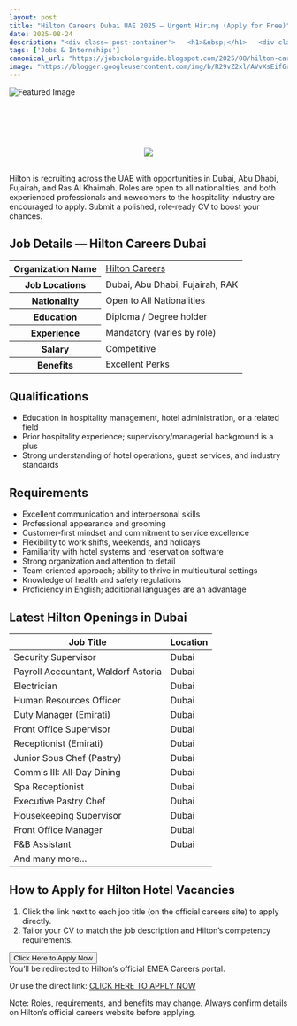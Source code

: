 ```yaml
---
layout: post
title: "Hilton Careers Dubai UAE 2025 — Urgent Hiring (Apply for Free)"
date: 2025-08-24
description: "<div class='post-container'>   <h1>&nbsp;</h1>   <div class='separator' style='clear: both; text-align: center;'>     <a href='https://blogger.googleusercontent.com/img/b/R29vZ2xl/AVvXsEif6r2wduHEE1Jq-sjpgnmqgYxVJEsSU7xHCcUq2FaRL5yAKbSbrctaN1AJQtenJnOj1VWPiDFUWd3l-qtn9A2PG_wUEoq3wDPnxB8g645f83GmzNcQDxqW_XfylLjiiwawfd5ZTDhQLx23EXAaGZTf4le_pOegYc8icEwl6znSiaUehgoL8bOAJvXtSBpA/s719/1000300885.jpg' style='margin-left: 1em; margin-right: 1em;'>       <img border='0' src='https://blogger.googleusercontent.com/img/b/R29vZ2xl/AVvXsEif6r2wduHEE1Jq-sjpgnmqgYxVJEsSU7xHCcUq2FaRL5yAKbSbrctaN1AJQtenJnOj1VWPiDFUWd3l-qtn9A2PG_wUEoq3wDPnxB8g645f83GmzNcQDxqW_XfylLjiiwawfd5ZTDhQLx23EXAaGZTf4le_pOegYc8icEwl6znSiaUehgoL8bOAJvXtSBpA/s16000/1000300885.jpg' />     </a>   </div>   <br />   <p></p>   <!--End original image block-->    <p class='intro'>     Hilton is recruiting across the UAE with opportunities in Dubai, Abu Dhabi, Fujairah, and Ras Al Khaimah. Roles are open to all nationalities,     and both experienced professionals and newcomers to the hospitality industry are encouraged to apply. Submit a polished, role‑ready CV to boost your chances.   </p>    <h2>Job Details — Hilton Careers Dubai</h2>   <table class='info-table'>     <tbody>       <tr><th>Organization Name</th><td><a href='https://jobs.hilton.com/emea/en' rel='noopener' target='_blank'>Hilton Careers</a></td></tr>       <tr><th>Job Locations</th><td>Dubai, Abu Dhabi, Fujairah, RAK</td></tr>       <tr><th>Nationality</th><td>Open to All Nationalities</td></tr>       <tr><th>Education</th><td>Diploma / Degree holder</td></tr>       <tr><th>Experience</th><td>Mandatory (varies by role)</td></tr>       <tr><th>Salary</th><td>Competitive</td></tr>       <tr><th>Benefits</th><td>Excellent Perks</td></tr>     </tbody>   </table>    <h2>Qualifications</h2>   <ul>     <li>Education in hospitality management, hotel administration, or a related field</li>     <li>Prior hospitality experience; supervisory/managerial background is a plus</li>     <li>Strong understanding of hotel operations, guest services, and industry standards</li>   </ul>    <h2>Requirements</h2>   <ul>     <li>Excellent communication and interpersonal skills</li>     <li>Professional appearance and grooming</li>     <li>Customer‑first mindset and commitment to service excellence</li>     <li>Flexibility to work shifts, weekends, and holidays</li>     <li>Familiarity with hotel systems and reservation software</li>     <li>Strong organization and attention to detail</li>     <li>Team‑oriented approach; ability to thrive in multicultural settings</li>     <li>Knowledge of health and safety regulations</li>     <li>Proficiency in English; additional languages are an advantage</li>   </ul>    <h2>Latest Hilton Openings in Dubai</h2>   <table class='jobs-table'>     <thead>       <tr><th>Job Title</th><th>Location</th></tr>     </thead>     <tbody>       <tr><td>Security Supervisor</td><td>Dubai</td></tr>       <tr><td>Payroll Accountant, Waldorf Astoria</td><td>Dubai</td></tr>       <tr><td>Electrician</td><td>Dubai</td></tr>       <tr><td>Human Resources Officer</td><td>Dubai</td></tr>       <tr><td>Duty Manager (Emirati)</td><td>Dubai</td></tr>       <tr><td>Front Office Supervisor</td><td>Dubai</td></tr>       <tr><td>Receptionist (Emirati)</td><td>Dubai</td></tr>       <tr><td>Junior Sous Chef (Pastry)</td><td>Dubai</td></tr>       <tr><td>Commis III: All‑Day Dining</td><td>Dubai</td></tr>       <tr><td>Spa Receptionist</td><td>Dubai</td></tr>       <tr><td>Executive Pastry Chef</td><td>Dubai</td></tr>       <tr><td>Housekeeping Supervisor</td><td>Dubai</td></tr>       <tr><td>Front Office Manager</td><td>Dubai</td></tr>       <tr><td>F&amp;B Assistant</td><td>Dubai</td></tr>       <tr><td>And many more…</td><td></td></tr>     </tbody>   </table>    <h2>How to Apply for Hilton Hotel Vacancies</h2>   <ol>     <li>Click the link next to each job title (on the official careers site) to apply directly.</li>     <li>Tailor your CV to match the job description and Hilton’s competency requirements.</li>   </ol>    <div class='apply-btn-wrap'>     <button class='apply-btn'>       Click Here to Apply Now     </button>     <div class='apply-note'>You’ll be redirected to Hilton’s official EMEA Careers portal.</div>   </div>    <p class='alt-link'>     Or use the direct link: <a href='https://jobs.hilton.com/emea/en' rel='noopener' target='_blank'>CLICK HERE TO APPLY NOW</a>   </p>    <div class='disclaimer'>     Note: Roles, requirements, and benefits may change. Always confirm details on Hilton’s official careers website before applying.   </div> </div>"
tags: ['Jobs & Internships']
canonical_url: "https://jobscholarguide.blogspot.com/2025/08/hilton-careers-dubai-uae-2025-urgent.html"
image: "https://blogger.googleusercontent.com/img/b/R29vZ2xl/AVvXsEif6r2wduHEE1Jq-sjpgnmqgYxVJEsSU7xHCcUq2FaRL5yAKbSbrctaN1AJQtenJnOj1VWPiDFUWd3l-qtn9A2PG_wUEoq3wDPnxB8g645f83GmzNcQDxqW_XfylLjiiwawfd5ZTDhQLx23EXAaGZTf4le_pOegYc8icEwl6znSiaUehgoL8bOAJvXtSBpA/s72-c/1000300885.jpg"
---
```


![Featured Image](https://blogger.googleusercontent.com/img/b/R29vZ2xl/AVvXsEif6r2wduHEE1Jq-sjpgnmqgYxVJEsSU7xHCcUq2FaRL5yAKbSbrctaN1AJQtenJnOj1VWPiDFUWd3l-qtn9A2PG_wUEoq3wDPnxB8g645f83GmzNcQDxqW_XfylLjiiwawfd5ZTDhQLx23EXAaGZTf4le_pOegYc8icEwl6znSiaUehgoL8bOAJvXtSBpA/s72-c/1000300885.jpg)

<div class='post-container'>   <h1>&nbsp;</h1>   <div class='separator' style='clear: both; text-align: center;'>     <a href='https://blogger.googleusercontent.com/img/b/R29vZ2xl/AVvXsEif6r2wduHEE1Jq-sjpgnmqgYxVJEsSU7xHCcUq2FaRL5yAKbSbrctaN1AJQtenJnOj1VWPiDFUWd3l-qtn9A2PG_wUEoq3wDPnxB8g645f83GmzNcQDxqW_XfylLjiiwawfd5ZTDhQLx23EXAaGZTf4le_pOegYc8icEwl6znSiaUehgoL8bOAJvXtSBpA/s719/1000300885.jpg' style='margin-left: 1em; margin-right: 1em;'>       <img border='0' src='https://blogger.googleusercontent.com/img/b/R29vZ2xl/AVvXsEif6r2wduHEE1Jq-sjpgnmqgYxVJEsSU7xHCcUq2FaRL5yAKbSbrctaN1AJQtenJnOj1VWPiDFUWd3l-qtn9A2PG_wUEoq3wDPnxB8g645f83GmzNcQDxqW_XfylLjiiwawfd5ZTDhQLx23EXAaGZTf4le_pOegYc8icEwl6znSiaUehgoL8bOAJvXtSBpA/s16000/1000300885.jpg' />     </a>   </div>   <br />   <p></p>   <!--End original image block-->    <p class='intro'>     Hilton is recruiting across the UAE with opportunities in Dubai, Abu Dhabi, Fujairah, and Ras Al Khaimah. Roles are open to all nationalities,     and both experienced professionals and newcomers to the hospitality industry are encouraged to apply. Submit a polished, role‑ready CV to boost your chances.   </p>    <h2>Job Details — Hilton Careers Dubai</h2>   <table class='info-table'>     <tbody>       <tr><th>Organization Name</th><td><a href='https://jobs.hilton.com/emea/en' rel='noopener' target='_blank'>Hilton Careers</a></td></tr>       <tr><th>Job Locations</th><td>Dubai, Abu Dhabi, Fujairah, RAK</td></tr>       <tr><th>Nationality</th><td>Open to All Nationalities</td></tr>       <tr><th>Education</th><td>Diploma / Degree holder</td></tr>       <tr><th>Experience</th><td>Mandatory (varies by role)</td></tr>       <tr><th>Salary</th><td>Competitive</td></tr>       <tr><th>Benefits</th><td>Excellent Perks</td></tr>     </tbody>   </table>    <h2>Qualifications</h2>   <ul>     <li>Education in hospitality management, hotel administration, or a related field</li>     <li>Prior hospitality experience; supervisory/managerial background is a plus</li>     <li>Strong understanding of hotel operations, guest services, and industry standards</li>   </ul>    <h2>Requirements</h2>   <ul>     <li>Excellent communication and interpersonal skills</li>     <li>Professional appearance and grooming</li>     <li>Customer‑first mindset and commitment to service excellence</li>     <li>Flexibility to work shifts, weekends, and holidays</li>     <li>Familiarity with hotel systems and reservation software</li>     <li>Strong organization and attention to detail</li>     <li>Team‑oriented approach; ability to thrive in multicultural settings</li>     <li>Knowledge of health and safety regulations</li>     <li>Proficiency in English; additional languages are an advantage</li>   </ul>    <h2>Latest Hilton Openings in Dubai</h2>   <table class='jobs-table'>     <thead>       <tr><th>Job Title</th><th>Location</th></tr>     </thead>     <tbody>       <tr><td>Security Supervisor</td><td>Dubai</td></tr>       <tr><td>Payroll Accountant, Waldorf Astoria</td><td>Dubai</td></tr>       <tr><td>Electrician</td><td>Dubai</td></tr>       <tr><td>Human Resources Officer</td><td>Dubai</td></tr>       <tr><td>Duty Manager (Emirati)</td><td>Dubai</td></tr>       <tr><td>Front Office Supervisor</td><td>Dubai</td></tr>       <tr><td>Receptionist (Emirati)</td><td>Dubai</td></tr>       <tr><td>Junior Sous Chef (Pastry)</td><td>Dubai</td></tr>       <tr><td>Commis III: All‑Day Dining</td><td>Dubai</td></tr>       <tr><td>Spa Receptionist</td><td>Dubai</td></tr>       <tr><td>Executive Pastry Chef</td><td>Dubai</td></tr>       <tr><td>Housekeeping Supervisor</td><td>Dubai</td></tr>       <tr><td>Front Office Manager</td><td>Dubai</td></tr>       <tr><td>F&amp;B Assistant</td><td>Dubai</td></tr>       <tr><td>And many more…</td><td></td></tr>     </tbody>   </table>    <h2>How to Apply for Hilton Hotel Vacancies</h2>   <ol>     <li>Click the link next to each job title (on the official careers site) to apply directly.</li>     <li>Tailor your CV to match the job description and Hilton’s competency requirements.</li>   </ol>    <div class='apply-btn-wrap'>     <button class='apply-btn'>       Click Here to Apply Now     </button>     <div class='apply-note'>You’ll be redirected to Hilton’s official EMEA Careers portal.</div>   </div>    <p class='alt-link'>     Or use the direct link: <a href='https://jobs.hilton.com/emea/en' rel='noopener' target='_blank'>CLICK HERE TO APPLY NOW</a>   </p>    <div class='disclaimer'>     Note: Roles, requirements, and benefits may change. Always confirm details on Hilton’s official careers website before applying.   </div> </div>

<!--more-->

